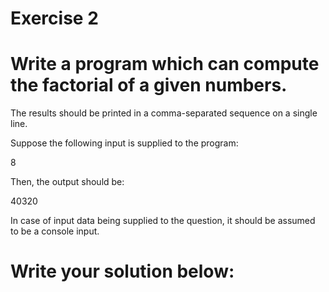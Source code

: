# Exercise 2
# Write a program which can compute the factorial of a given numbers.

The results should be printed in a comma-separated sequence on a single line.

Suppose the following input is supplied to the program:

8

Then, the output should be:

40320



In case of input data being supplied to the question, it should be assumed to be a console input.





# Write your solution below:
